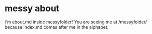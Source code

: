# messy about

I'm about.md inside messyfolder! You are seeing me at /messyfolder/ because index.md comes after me in the alphabet.
